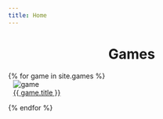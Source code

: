 ```yaml
---
title: Home
---
```


<center><h1>Games</h1></center>

<div class="row">
    {% for game in site.games %}
        <div class="card" style="width:20%; margin:0 10px;">
            <img class="card-img-top" src="" alt="game">
            <div class="card-block">
                <a class="card-link" href="{{ game.url }}">
                    {{ game.title }}
                </a>
                <p class="card-text"></p>
            </div>
        </div>
    {% endfor %}
</div>